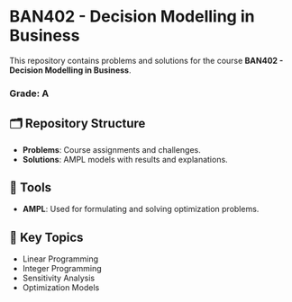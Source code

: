 # BAN402 - Decision Modelling in Business

This repository contains problems and solutions for the course **BAN402 - Decision Modelling in Business**. 

### Grade: A

## 🗂 Repository Structure
- **Problems**: Course assignments and challenges.
- **Solutions**: AMPL models with results and explanations.

## 🔧 Tools
- **AMPL**: Used for formulating and solving optimization problems.

## 📌 Key Topics
- Linear Programming
- Integer Programming
- Sensitivity Analysis
- Optimization Models
